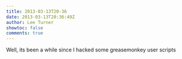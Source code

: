 ```yaml
---
title: 2013-03-13T20-36
date: 2013-03-13T20:36:49Z
author: Lee Turner
showtoc: false
comments: true
---
```


Well, its been a while since I hacked some greasemonkey user scripts

